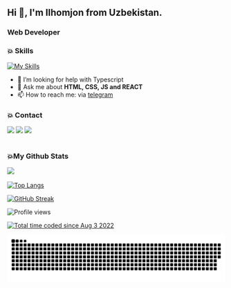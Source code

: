 ## Hi 👋, I'm Ilhomjon from Uzbekistan.
### Web Developer

### :boom: Skills

[![My Skills](https://skills.thijs.gg/icons?i=html,css,scss,js,ts,react,redux,firebase&theme=light)](https://skills.thijs.gg)
        

- 🤔 I’m looking for help with Typescript 
- 💬 Ask me about **HTML, CSS, JS and REACT** 
- 📫 How to reach me: via [telegram](https://t.me/ilhomjon_isaqjonov) 
### :boom: Contact
 <div style:"display: "inline-block">
   <a href="https://www.linkedin.com/in/ilhomjon-isaqjonov-b0b62b226/" target="_blank"><img src="https://img.shields.io/badge/-LinkedIn-%230077B5?style=for-the-badge&logo=linkedin&logoColor=white" target="_blank"></a> 
   <a href="https://instagram.com/ilhomjon_isaqjon0v" target="_blank"><img src="https://img.shields.io/badge/-Instagram-%23E4405F?style=for-the-badge&logo=instagram&logoColor=white" target="_blank"></a>
   <a href = "mailto: ilhomjonisoqjov2@gmail.com"><img src="https://img.shields.io/badge/-Gmail-%23333?style=for-the-badge&logo=gmail&logoColor=white" target="_blank"> </a>
 </br>
</div>
<br/>

### :boom:My Github Stats

<img src="https://github-readme-stats.vercel.app/api?username=ilhomjon003&show_icons=true&theme=dark" width="400">

[![Top Langs](https://github-readme-stats.vercel.app/api/top-langs/?username=ilhomjon003&layout=compact&theme=vision-friendly-dark)](https://github.com/anuraghazra/github-readme-stats)


[![GitHub Streak](http://github-readme-streak-stats.herokuapp.com?user=ilhomjon003&theme=dark&background=000000)](https://git.io/streak-stats) 


![Profile views](https://gpvc.arturio.dev/ilhomjon003)

<a href="https://wakatime.com/@96c624d1-0b41-48bb-b954-a9efd41cfa9d"><img src="https://wakatime.com/badge/user/96c624d1-0b41-48bb-b954-a9efd41cfa9d.svg" alt="Total time coded since Aug 3 2022" /></a>

![Snake animation](https://github.com/ilhomjon003/ilhomjon003/blob/output/github-contribution-grid-snake.svg)
